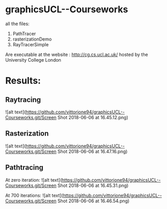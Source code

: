 # graphicsUCL--Courseworks

all the files:
1. PathTracer
2. rasterizationDemo
3. RayTracerSimple

Are executable at the website :  http://cg.cs.ucl.ac.uk/ hosted by the University College London

# Results:
## Raytracing
![alt text](https://github.com/vittorione94/graphicsUCL--Courseworks.git/Screen Shot 2018-06-06 at 16.45.12.png)

## Rasterization
![alt text](https://github.com/vittorione94/graphicsUCL--Courseworks.git/Screen Shot 2018-06-06 at 16.47.16.png)

## Pathtracing

At zero iteration:
![alt text](https://github.com/vittorione94/graphicsUCL--Courseworks.git/Screen Shot 2018-06-06 at 16.45.31.png)

At 700 iterations:
![alt text](https://github.com/vittorione94/graphicsUCL--Courseworks.git/Screen Shot 2018-06-06 at 16.46.54.png)
